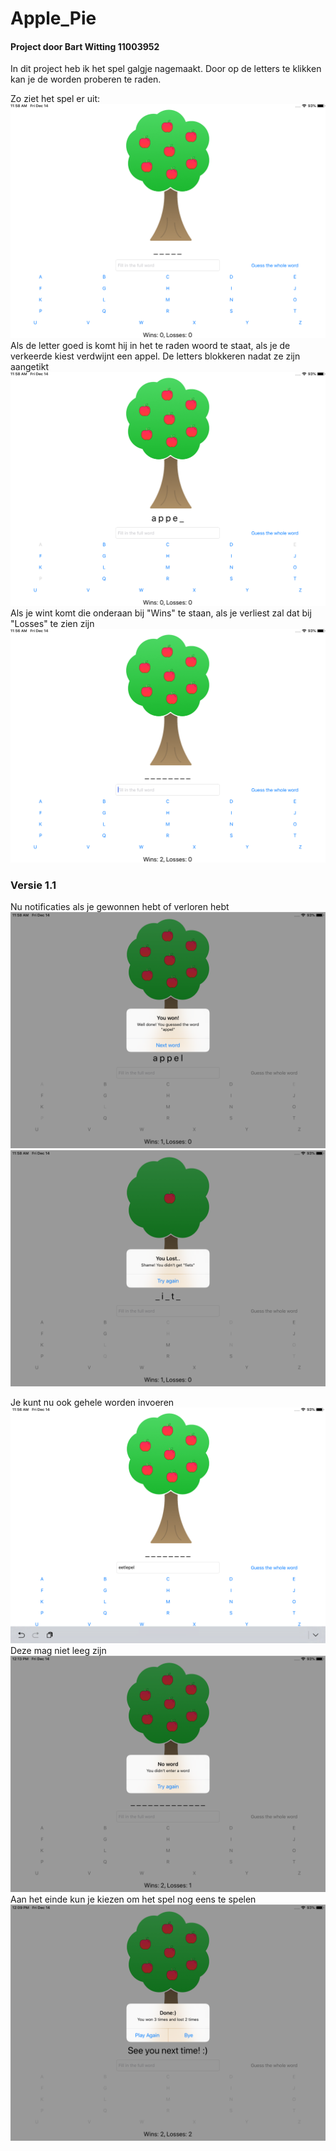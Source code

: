 # Apple_Pie
#### Project door Bart Witting 11003952

In dit project heb ik het spel galgje nagemaakt. Door op de letters te klikken kan je de worden proberen te raden. 

Zo ziet het spel er uit:
![Begin van het spel](/doc/Start.png)
Als de letter goed is komt hij in het te raden woord te staat, als je de verkeerde kiest verdwijnt een appel. De letters blokkeren nadat ze zijn aangetikt
![Letter kiezen en spelen](/doc/Raden.png)
Als je wint komt die onderaan bij "Wins" te staan, als je verliest zal dat bij "Losses" te zien zijn
![Wins en Losses worden weergeven](/doc/Progress.png)

### Versie 1.1
Nu notificaties als je gewonnen hebt of verloren hebt
![Goed](/doc/Goed.png)
![Fout](/doc/Fout.png)

Je kunt nu ook gehele worden invoeren
![Woord](/doc/Raden1.png)
Deze mag niet leeg zijn
![Leeg](/doc/Leeg.png)
Aan het einde kun je kiezen om het spel nog eens te spelen
![Klaar](/doc/Klaar.png)
